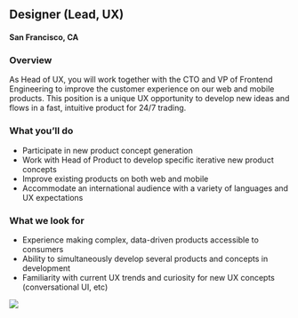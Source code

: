 ## Designer (Lead, UX)
#### San Francisco, CA

### Overview
As Head of UX, you will work together with the CTO and VP of Frontend Engineering to improve the customer experience on our web and mobile products. This position is a unique UX opportunity to develop new ideas and flows in a fast, intuitive product for 24/7 trading.

### What you’ll do
+	Participate in new product concept generation
+	Work with Head of Product to develop specific iterative new product concepts
+	Improve existing products on both web and mobile
+	Accommodate an international audience with a variety of languages and UX expectations

### What we look for
+	Experience making complex, data-driven products accessible to consumers
+	Ability to simultaneously develop several products and concepts in development
+	Familiarity with current UX trends and curiosity for new UX concepts (conversational UI, etc)


[<img src='https://dabuttonfactory.com/button.png?t=Learn+More&f=Calibri-Bold&ts=24&tc=fff&hp=20&vp=8&c=5&bgt=unicolored&bgc=29aafe'>](https://letsrockit.co/job/qml0tuvy-designer-lead-ux)
